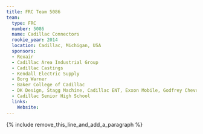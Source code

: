 ```yaml
---
title: FRC Team 5086
team:
  type: FRC
  number: 5086
  name: Cadillac Connectors
  rookie_year: 2014
  location: Cadillac, Michigan, USA
  sponsors:
  - Rexair
  - Cadillac Area Industrial Group
  - Cadillac Castings
  - Kendall Electric Supply
  - Borg Warner
  - Baker College of Cadillac
  - DK Design, Stagg Machine, Cadillac ENT, Exxon Mobile, Godfrey Chevrolet
  - Cadillac Senior High School
  links:
    Website:
---
```


{% include remove_this_line_and_add_a_paragraph %}